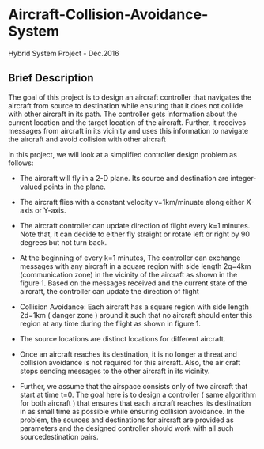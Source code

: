 # Aircraft-Collision-Avoidance-System
Hybrid System Project - Dec.2016

## Brief Description
The goal of this project is to design an aircraft controller
that navigates the aircraft from source to destination while
ensuring that it does not collide with other aircraft in its
path. The controller gets information about the current location
and the target location of the aircraft. Further, it receives
messages from aircraft in its vicinity and uses this information
to navigate the aircraft and avoid collision with other aircraft


In this project, we will look at a simplified controller design
problem as follows:

* The aircraft will fly in a 2-D plane. Its source and
destination are integer-valued points in the plane.

* The aircraft flies with a constant velocity v=1km/minuate
along either X-axis or Y-axis.

* The aircraft controller can update direction of flight every
k=1 minutes. Note that, it can decide to either fly straight
or rotate left or right by 90 degrees but not turn back.

* At the beginning of every k=1 minutes, The controller can exchange messages with any
aircraft in a square region with side length 2q=4km
(communication zone) in the vicinity of the aircraft
as shown in the figure 1. Based on the messages received and the current state
of the aircraft, the controller can update the direction
of flight

* Collision Avoidance: Each aircraft has a square region
with side length 2d=1km ( danger zone ) around it such
that no aircraft should enter this region at any time during
the flight as shown in figure 1.

* The source locations are distinct locations for different
aircraft.

* Once an aircraft reaches its destination, it is no longer
a threat and collision avoidance is not required for this
aircraft. Also, the air craft stops sending messages to the
other aircraft in its vicinity.

* Further, we assume that the airspace consists only of two
aircraft that start at time t=0. The goal here is to design a
controller ( same algorithm for both aircraft ) that ensures that
each aircraft reaches its destination in as small time as possible
while ensuring collision avoidance. In the problem, the sources
and destinations for aircraft are provided as parameters and
the designed controller should work with all such sourcedestination
pairs.
